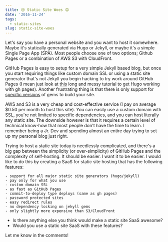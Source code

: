 ```yaml
---
title: 😢 Static Site Woes 😡
date: '2016-11-24'
tags:
  - static-sites
slug: static-site-woes
---
```

Let's say you have a personal website and you want to host it somewhere. Maybe
it's statically generated via Hugo or Jekyll, or maybe it's a simple Single Page
App (SPA). Most people choose one of two options; Github Pages or a combination
of AWS S3 with CloudFront.

GitHub Pages is easy to setup for a very simple Jekyll based blog, but once you
start requiring things like custom domain SSL or using a static site generator
that's not Jekyll you begin hacking to try work around GitHub Pages (I mean just
look at [this](https://gohugo.io/tutorials/github-pages-blog/) long and messy
tutorial to get Hugo working with gh pages). Another frustrating thing is that
there is only support for [specific versions](https://pages.github.com/versions/)
of gems to build your site.

AWS and S3 is a very cheap and cost-effective service (I pay on average $0.50 per
month to host this site). You can easily use a custom domain with SSL, you're not
limited to specific dependencies, and you can host literally any static site. The
downside however is that it requires a certain level of technical know-how that
most people don't have the time to learn. I remember being a Jr. Dev and spending
almost an entire day trying to set up my personal blog just right.

Trying to host a static site today is needlessly complicated, and there's a big gap
between the simplicity (or over-simplicity) of GitHub Pages and the
complexity of self-hosting. It should be easier. I want it to be easier. I would
like to do this by creating a SaaS for static site hosting that has the following
features:

```
- support for all major static site generators (hugo/jekyll)
- pay only for what you use
- custom domain SSL
- as fast as GitHub Pages
- commit-to-deploy type deploys (same as gh pages)
- password protected sites
- easy redirect rules
- no dependency locking on jekyll gems
- only slightly more expensive than S3/CloudFront
```

- Is there anything else you think would make a static site SaaS awesome?
- Would you use a static site SaaS with these features?

Let me know in the comments!
